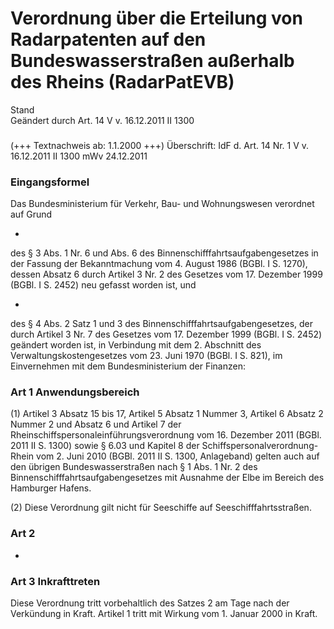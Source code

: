 Verordnung über die Erteilung von Radarpatenten auf den Bundeswasserstraßen außerhalb des Rheins (RadarPatEVB)
==============================================================================================================

Stand  
Geändert durch Art. 14 V v. 16.12.2011 II 1300

### 

(+++ Textnachweis ab: 1.1.2000 +++)
Überschrift: IdF d. Art. 14 Nr. 1 V v. 16.12.2011 II 1300 mWv 24.12.2011

### Eingangsformel

Das Bundesministerium für Verkehr, Bau- und Wohnungswesen verordnet auf Grund

-  
des § 3 Abs. 1 Nr. 6 und Abs. 6 des Binnenschifffahrtsaufgabengesetzes in der Fassung der Bekanntmachung vom 4. August 1986 (BGBl. I S. 1270), dessen Absatz 6 durch Artikel 3 Nr. 2 des Gesetzes vom 17. Dezember 1999 (BGBl. I S. 2452) neu gefasst worden ist, und

-  
des § 4 Abs. 2 Satz 1 und 3 des Binnenschifffahrtsaufgabengesetzes, der durch Artikel 3 Nr. 7 des Gesetzes vom 17. Dezember 1999 (BGBl. I S. 2452) geändert worden ist, in Verbindung mit dem 2. Abschnitt des Verwaltungskostengesetzes vom 23. Juni 1970 (BGBl. I S. 821), im Einvernehmen mit dem Bundesministerium der Finanzen:

### Art 1 Anwendungsbereich

(1) Artikel 3 Absatz 15 bis 17, Artikel 5 Absatz 1 Nummer 3, Artikel 6 Absatz 2 Nummer 2 und Absatz 6 und Artikel 7 der Rheinschiffspersonaleinführungsverordnung vom 16. Dezember 2011 (BGBl. 2011 II S. 1300) sowie § 6.03 und Kapitel 8 der Schiffspersonalverordnung-Rhein vom 2. Juni 2010 (BGBl. 2011 II S. 1300, Anlageband) gelten auch auf den übrigen Bundeswasserstraßen nach § 1 Abs. 1 Nr. 2 des Binnenschifffahrtsaufgabengesetzes mit Ausnahme der Elbe im Bereich des Hamburger Hafens.

(2) Diese Verordnung gilt nicht für Seeschiffe auf Seeschifffahrtsstraßen.

### Art 2

-

### Art 3 Inkrafttreten

Diese Verordnung tritt vorbehaltlich des Satzes 2 am Tage nach der Verkündung in Kraft. Artikel 1 tritt mit Wirkung vom 1. Januar 2000 in Kraft.
